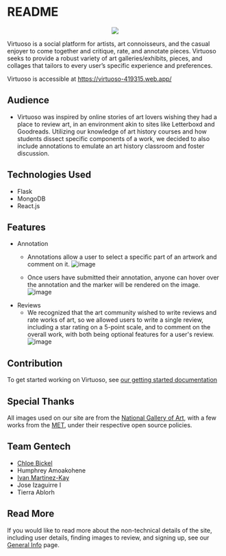 # README

<p align="center">
  <img src="https://github.com/amoahy15/GenTech/assets/141963248/2b7cbde2-badd-4f16-b18e-8d6cb1911169">
</p>
Virtuoso is a social platform for artists, art connoisseurs, and the casual enjoyer to come together and critique, rate, and annotate pieces. Virtuoso seeks to provide a robust variety of art galleries/exhibits, pieces, and collages that tailors to every user’s specific experience and preferences.

Virtuoso is accessible at https://virtuoso-419315.web.app/
## Audience
* Virtuoso was inspired by online stories of art lovers wishing they had a place to review art, in an environment akin to sites like Letterboxd and Goodreads. Utilizing our knowledge of art history courses and how students dissect specific components of a work, we decided to also include annotations to emulate an art history classroom and foster discussion.
  
## Technologies Used
* Flask
* MongoDB
* React.js
  
## Features
* Annotation
  * Annotations allow a user to select a specific part of an artwork and comment on it.
    ![image](https://github.com/amoahy15/GenTech/assets/141963248/7e0ddbc2-db35-469c-b2d1-e8d9a296699f)

  * Once users have submitted their annotation, anyone can hover over the annotation and the marker will be rendered on the image.
    ![image](https://github.com/amoahy15/GenTech/assets/141963248/6e1d197f-6ae8-4d85-9eee-d058b8d0f3ec)
* Reviews
  * We recognized that the art community wished to write reviews and rate works of art, so we allowed users to write a single review, including a star rating on a 5-point scale, and to comment on the overall work, with both being optional features for a user's review.
    ![image](https://github.com/amoahy15/GenTech/assets/141963248/2c610698-a00c-4042-8cb9-b114c57163f4)

## Contribution
To get started working on Virtuoso, see [our getting started documentation](https://github.com/amoahy15/GenTech/blob/main/Docs/Contribution_getting_started.md)

## Special Thanks
All images used on our site are from the [National Gallery of Art](https://www.nga.gov/), with a few works from the [MET](https://www.metmuseum.org/), under their respective open source policies. 

## Team Gentech
* [Chloe Bickel](mailto:chl.bickel@gmail.com)
* Humphrey Amoakohene
* [Ivan Martinez-Kay](mailto:martinezkayivan@gmail.com)
* Jose Izaguirre I
* Tierra Ablorh

## Read More
If you would like to read more about the non-technical details of the site, including user details, finding images to review, and signing up, see our [General Info](https://github.com/amoahy15/GenTech/blob/main/Docs/General_Info.md) page. 
